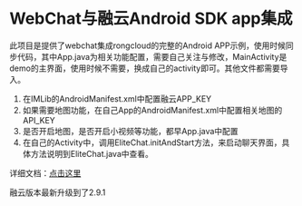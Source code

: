 # WebChat与融云Android SDK app集成

此项目是提供了webchat集成rongcloud的完整的Android APP示例，使用时候同步代码，其中App.java为相关功能配置，需要自己关注与修改，MainActivity是demo的主界面，使用时候不需要，换成自己的activity即可。其他文件都需要导入。
1. 在IMLib的AndroidManifest.xml中配置融云APP_KEY
2. 如果需要地图功能，在自己App的AndroidManifest.xml中配置相关地图的API_KEY
3. 是否开启地图，是否开启小视频等功能，都早App.java中配置
4. 在自己的Activity中，调用EliteChat.initAndStart方法，来启动聊天界面，具体方法说明到EliteChat.java中查看。

详细文档：<a href="https://loriling.github.io/EliteCRM/webchat-sdk-guide.html" target="_blank">点击这里</a>

融云版本最新升级到了2.9.1
